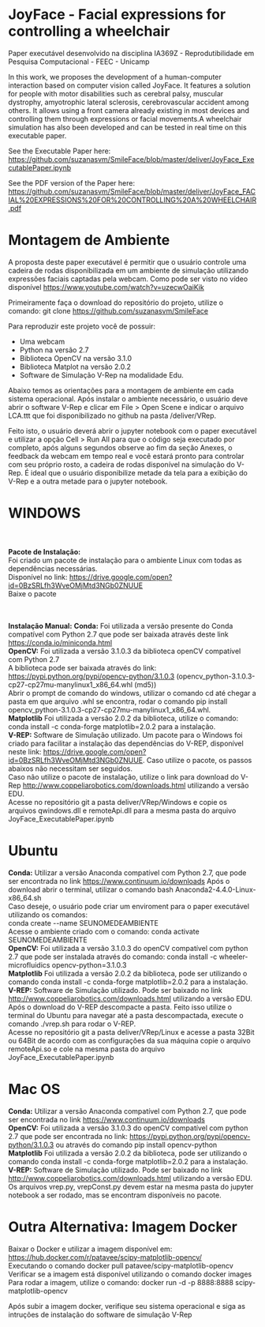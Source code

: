 # JoyFace - Facial expressions for controlling a wheelchair
Paper executável desenvolvido na disciplina IA369Z - Reprodutibilidade em Pesquisa Computacional - FEEC - Unicamp

In this work, we proposes the development of a human-computer interaction based on computer vision called JoyFace. It features a solution for people with motor disabilities such as cerebral palsy, muscular dystrophy, amyotrophic lateral sclerosis, cerebrovascular accident among others. It allows using a front camera already existing in most devices and controlling them through expressions or facial movements.A wheelchair simulation has also been developed and can be tested in real time on this executable paper.

See the Executable Paper here: https://github.com/suzanasvm/SmileFace/blob/master/deliver/JoyFace_ExecutablePaper.ipynb

See the PDF version of the Paper here: https://github.com/suzanasvm/SmileFace/blob/master/deliver/JoyFace_FACIAL%20EXPRESSIONS%20FOR%20CONTROLLING%20A%20WHEELCHAIR.pdf



# Montagem de Ambiente
A proposta deste paper executável é permitir que o usuário controle uma cadeira de rodas disponibilizada em um ambiente de simulação utilizando expressões faciais captadas pela webcam. 
Como pode ser visto no vídeo disponível https://www.youtube.com/watch?v=uzecwOaiKik

Primeiramente faça o download do repositório do projeto, utilize o comando: git clone https://github.com/suzanasvm/SmileFace

Para reproduzir este projeto você de possuir:
 - Uma webcam 
 - Python na versão 2.7
 - Biblioteca OpenCV na versão 3.1.0
 - Biblioteca Matplot na versão 2.0.2 
 - Software de Simulação V-Rep na modalidade Edu.

Abaixo temos as orientações para a montagem de ambiente em cada sistema operacional. Após instalar o ambiente necessário, o usuário deve abrir o software V-Rep e clicar em File > Open Scene e indicar o arquivo LCA.ttt que foi disponibilizado no github na pasta /deliver/VRep.

Feito isto, o usuário deverá abrir o jupyter notebook com o paper executável e utilizar a opção Cell > Run All para que o código seja executado por completo, após alguns segundos observe ao fim da seção Anexes, o feedback da webcam em tempo real e você estará pronto para controlar com seu próprio rosto, a cadeira de rodas disponível na simulação do V-Rep.
É ideal que o usuário disponibilize metade da tela para a exibição do V-Rep e a outra metade para o jupyter notebook.

# WINDOWS
<br><br><b> Pacote de Instalação:</b>
<br>Foi criado um pacote de instalação para o ambiente Linux com todas as dependências necessárias. 
<br> Disponível no link: https://drive.google.com/open?id=0BzSRLfh3WveOMjMtd3NGb0ZNUUE
<br> Baixe o pacote 

<br><br><b> Instalação Manual:</b>
<b>Conda:</b>  Foi utilizada a versão presente do Conda compatível com Python 2.7 que pode ser baixada através deste link https://conda.io/miniconda.html 
<br><b>OpenCV:</b> Foi utilizada a versão 3.1.0.3 da biblioteca openCV compatível com Python 2.7 
<br>A biblioteca pode ser baixada através do link: https://pypi.python.org/pypi/opencv-python/3.1.0.3 (opencv_python-3.1.0.3-cp27-cp27mu-manylinux1_x86_64.whl (md5)) 
<br>Abrir o prompt de comando do windows, utilizar o comando cd até chegar a pasta em que arquivo .whl se encontra, rodar o comando pip install opencv_python-3.1.0.3-cp27-cp27mu-manylinux1_x86_64.whl. 
<br><b>Matplotlib</b> Foi utilizada a versão 2.0.2 da biblioteca, utilize o comando: conda install -c conda-forge matplotlib=2.0.2 para a instalação.
<br><b>V-REP:</b> Software de Simulação utilizado. Um pacote para o Windows foi criado para facilitar a instalação das dependências do V-REP, disponível neste link: https://drive.google.com/open?id=0BzSRLfh3WveOMjMtd3NGb0ZNUUE. Caso utilize o pacote, os passos abaixos não necessitam ser seguidos.
<br>Caso não utilize o pacote de instalação, utilize o link para download do V-Rep http://www.coppeliarobotics.com/downloads.html utilizando a versão EDU. 
<br>Acesse no repositório git a pasta deliver/VRep/Windows e copie os arquivos qwindows.dll e remoteApi.dll para a mesma pasta do arquivo JoyFace_ExecutablePaper.ipynb

# Ubuntu
<b>Conda:</b> Utilizar a versão Anaconda compatível com Python 2.7, que pode ser encontrada no link https://www.continuum.io/downloads 
Após o download abrir o terminal, utilizar o comando bash Anaconda2-4.4.0-Linux-x86_64.sh 
<br>Caso deseje, o usuário pode criar um enviroment para o paper executável utilizando os comandos: 
<br>conda create --name SEUNOMEDEAMBIENTE
<br>Acesse o ambiente criado com o comando: conda activate SEUNOMEDEAMBIENTE 
<br><b>OpenCV:</b> Foi utilizada a versão 3.1.0.3 do openCV compatível com python 2.7 que pode ser instalada através do comando: conda install -c wheeler-microfluidics opencv-python=3.1.0.3
<br><b>Matplotlib</b> Foi utilizada a versão 2.0.2 da biblioteca, pode ser utilizando o comando conda install -c conda-forge matplotlib=2.0.2 para a instalação.
<br><b>V-REP:</b> Software de Simulação utilizado. Pode ser baixado no link http://www.coppeliarobotics.com/downloads.html utilizando a versão EDU. 
<br> Após o download do V-REP descompacte a pasta. Feito isso utilize o terminal do Ubuntu para navegar até a pasta descompactada, execute o comando ./vrep.sh para rodar o V-REP.
<br>Acesse no repositório git a pasta deliver/VRep/Linux e acesse a pasta 32Bit ou 64Bit de acordo com as configurações da sua máquina
copie o arquivo remoteApi.so e cole na mesma pasta do arquivo JoyFace_ExecutablePaper.ipynb

# Mac OS
<b>Conda:</b>  Utilizar a versão Anaconda compatível com Python 2.7, que pode ser encontrada no link https://www.continuum.io/downloads 
<br><b>OpenCV:</b> Foi utilizada a versão 3.1.0.3 do openCV compatível com python 2.7 que pode ser encontrada no link: https://pypi.python.org/pypi/opencv-python/3.1.0.3 ou através do comando pip install opencv-python 
<br><b>Matplotlib</b> Foi utilizada a versão 2.0.2 da biblioteca, pode ser utilizando o comando conda install -c conda-forge matplotlib=2.0.2 para a instalação.
<br><b>V-REP:</b> Software de Simulação utilizado. Pode ser baixado no link http://www.coppeliarobotics.com/downloads.html utilizando a versão EDU. Os arquivos vrep.py, vrepConst.py devem estar na mesma pasta do jupyter notebook a ser rodado, mas se encontram disponíveis no pacote.

# Outra Alternativa: Imagem Docker

Baixar o Docker e utilizar a imagem disponível em: https://hub.docker.com/r/patavee/scipy-matplotlib-opencv/
<br>Executando o comando docker pull patavee/scipy-matplotlib-opencv
<br>Verificar se a imagem está disponível utilizando o comando docker images
<br>Para rodar a imagem, utilize o comando:	docker run -d -p 8888:8888 scipy-matplotlib-opencv

Após subir a imagem docker, verifique seu sistema operacional e siga as intruções de instalação do software de simulação V-Rep


